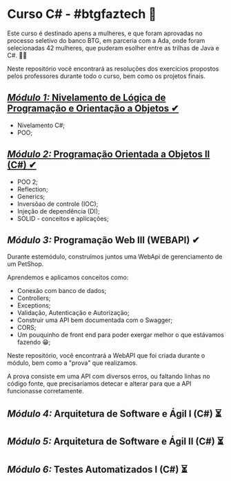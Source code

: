 

# Curso C# - #btgfaztech 📘

Este curso é destinado apens a mulheres, e que foram aprovadas no processo seletivo do banco BTG, em parceria com a Ada, onde foram selecionadas 42 mulheres, que puderam esolher entre as trilhas de Java e C#.  👯‍♀️

Neste repositório você encontrará as resoluções dos exercícios propostos pelos professores durante todo o curso, bem como os projetos finais.

## [*Módulo 1:* Nivelamento de Lógica de Programação e Orientação a Objetos ✔](https://github.com/anafariasilveira/Curso_CSharp/tree/main/M%C3%B3dulo_01)
* Nivelamento C#;
* POO;
  
## [*Módulo 2:* Programação Orientada a Objetos II (C#) ✔](https://github.com/anafariasilveira/Curso_CSharp/tree/main/M%C3%B3dulo_02) 

* POO 2;
* Reflection;
* Generics;
* Inversõao de controle (IOC);
* Injeção de dependência (DI);
* SOLID - conceitos e aplicações;

## *Módulo 3:* Programação Web III (WEBAPI) ✔

Durante estemódulo, construímos juntos uma WebApi de gerenciamento de um PetShop. 

Aprendemos e aplicamos conceitos como:

* Conexão com banco de dados;
* Controllers;
* Exceptions;
* Validação, Autenticação e Autorização;
* Construir uma API bem documentada com o Swagger;
* CORS;
* Um pouquinho de front end para poder exergar melhor o que estávamos fazendo 😁;

Neste repositório, você encontrará a WebAPI que foi criada durante o módulo, bem como a "prova" que realizamos. 

A prova consiste em uma API com diversos erros, ou faltando linhas no código fonte, que precisaríamos detecar e alterar para que a API funcionasse corretamente. 

## *Módulo 4:* Arquitetura de Software e Ágil I (C#) ⏳
## *Módulo 5:* Arquitetura de Software e Ágil II (C#) ⏳
## *Módulo 6:* Testes Automatizados I (C#) ⏳


